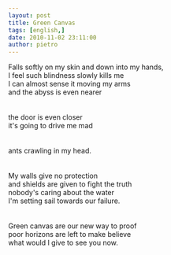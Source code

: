 ```yaml
---
layout: post
title: Green Canvas
tags: [english,]
date: 2010-11-02 23:11:00
author: pietro
---
```

Falls softly on my skin and down into my hands,<br/>I feel such blindness slowly kills me<br/>I can almost sense it moving my arms<br/>and the abyss is even nearer<br/><br/><br/>the door is even closer<br/>it's going to drive me mad<br/><br/><br/>ants crawling in my head.<br/><br/><br/>My walls give no protection<br/>and shields are given to fight the truth<br/>nobody's caring about the water<br/>I'm setting sail towards our failure.<br/><br/><br/>Green canvas are our new way to proof<br/>poor horizons are left to make believe<br/>what would I give to see you now. <br/>
